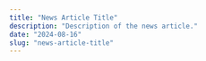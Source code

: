 ```yaml
---
title: "News Article Title"
description: "Description of the news article."
date: "2024-08-16"
slug: "news-article-title"
---
```

